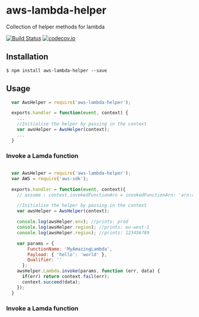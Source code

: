 # aws-lambda-helper
Collection of helper methods for lambda

[![Build Status](https://travis-ci.org/numo-labs/aws-lambda-helper.svg?branch=master)](https://travis-ci.org/numo-labs/aws-lambda-helper)
[![codecov.io](https://codecov.io/github/numo-labs/aws-lambda-helper/coverage.svg?branch=master)](https://codecov.io/github/numo-labs/aws-lambda-helper?branch=master)

## Installation
`$ npm install aws-lambda-helper --save`

## Usage

```javascript
  var AwsHelper = require('aws-lambda-helper');

  exports.handler = function(event, context) {
    ...
    //Initialise the helper by passing in the context
    var awsHelper = AwsHelper(context);
    ...
  }
```

### Invoke a Lamda function

```javascript

  var AwsHelper = require('aws-lambda-helper');
  var AWS = require('aws-sdk');

  exports.handler = function(event, context){
    // assume : context.invokedFunctionArn = invokedFunctionArn: 'arn:aws:lambda:eu-west-1:123456789:function:mylambda:prod'

    //Initialise the helper by passing in the context
    var awsHelper = AwsHelper(context);

    console.log(awsHelper.env); //prints: prod
    console.log(awsHelper.region); //prints: eu-west-1
    console.log(awsHelper.region); //prints: 123456789

    var params = {
        FunctionName: 'MyAmazingLambda',
        Payload: { 'hello': 'world' },
        Qualifier: ''
      };
    awsHelper.Lambda.invoke(params, function (err, data) {
      if(err) return context.fail(err);
      context.succeed(data);
    });
  }
```

### Invoke a Lamda function
